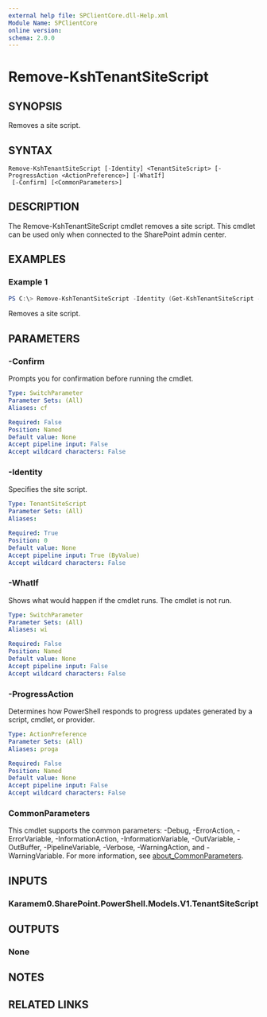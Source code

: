 ```yaml
---
external help file: SPClientCore.dll-Help.xml
Module Name: SPClientCore
online version:
schema: 2.0.0
---
```


# Remove-KshTenantSiteScript

## SYNOPSIS
Removes a site script.

## SYNTAX

```
Remove-KshTenantSiteScript [-Identity] <TenantSiteScript> [-ProgressAction <ActionPreference>] [-WhatIf]
 [-Confirm] [<CommonParameters>]
```

## DESCRIPTION
The Remove-KshTenantSiteScript cmdlet removes a site script. This cmdlet can be used only when connected to the SharePoint admin center.

## EXAMPLES

### Example 1
```powershell
PS C:\> Remove-KshTenantSiteScript -Identity (Get-KshTenantSiteScript -SiteScriptId "9595dd35-ca86-499b-aa22-06b73a4b17aa")
```

Removes a site script.

## PARAMETERS

### -Confirm
Prompts you for confirmation before running the cmdlet.

```yaml
Type: SwitchParameter
Parameter Sets: (All)
Aliases: cf

Required: False
Position: Named
Default value: None
Accept pipeline input: False
Accept wildcard characters: False
```

### -Identity
Specifies the site script.

```yaml
Type: TenantSiteScript
Parameter Sets: (All)
Aliases:

Required: True
Position: 0
Default value: None
Accept pipeline input: True (ByValue)
Accept wildcard characters: False
```

### -WhatIf
Shows what would happen if the cmdlet runs. The cmdlet is not run.

```yaml
Type: SwitchParameter
Parameter Sets: (All)
Aliases: wi

Required: False
Position: Named
Default value: None
Accept pipeline input: False
Accept wildcard characters: False
```

### -ProgressAction
Determines how PowerShell responds to progress updates generated by a script, cmdlet, or provider.

```yaml
Type: ActionPreference
Parameter Sets: (All)
Aliases: proga

Required: False
Position: Named
Default value: None
Accept pipeline input: False
Accept wildcard characters: False
```

### CommonParameters
This cmdlet supports the common parameters: -Debug, -ErrorAction, -ErrorVariable, -InformationAction, -InformationVariable, -OutVariable, -OutBuffer, -PipelineVariable, -Verbose, -WarningAction, and -WarningVariable. For more information, see [about_CommonParameters](http://go.microsoft.com/fwlink/?LinkID=113216).

## INPUTS

### Karamem0.SharePoint.PowerShell.Models.V1.TenantSiteScript

## OUTPUTS

### None

## NOTES

## RELATED LINKS
